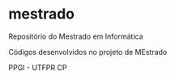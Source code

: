# mestrado
Repositório do Mestrado em Informática

Códigos desenvolvidos no projeto de MEstrado

PPGI - UTFPR CP
